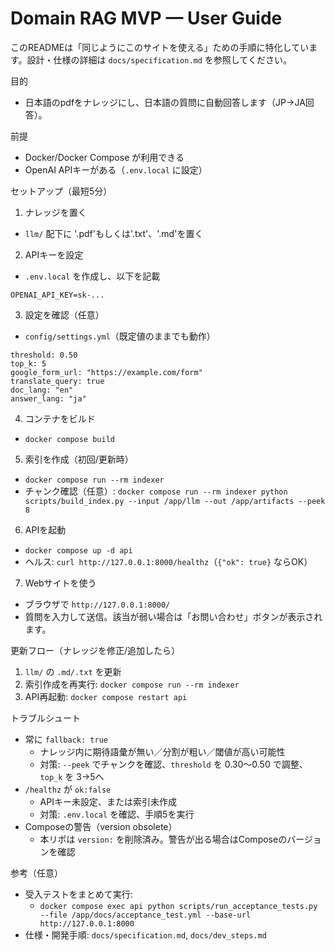 ﻿# Domain RAG MVP — User Guide

このREADMEは「同じようにこのサイトを使える」ための手順に特化しています。設計・仕様の詳細は `docs/specification.md` を参照してください。

目的
- 日本語のpdfをナレッジにし、日本語の質問に自動回答します（JP→JA回答）。

前提
- Docker/Docker Compose が利用できる
- OpenAI APIキーがある（`.env.local` に設定）

セットアップ（最短5分）
1) ナレッジを置く
- `llm/` 配下に '.pdf'もしくは'.txt'、'.md'を置く

2) APIキーを設定
- `.env.local` を作成し、以下を記載
```
OPENAI_API_KEY=sk-...
```

3) 設定を確認（任意）
- `config/settings.yml`（既定値のままでも動作）
```
threshold: 0.50
top_k: 5
google_form_url: "https://example.com/form"
translate_query: true
doc_lang: "en"
answer_lang: "ja"
```

4) コンテナをビルド
- `docker compose build`

5) 索引を作成（初回/更新時）
- `docker compose run --rm indexer`
- チャンク確認（任意）: `docker compose run --rm indexer python scripts/build_index.py --input /app/llm --out /app/artifacts --peek 8`

6) APIを起動
- `docker compose up -d api`
- ヘルス: `curl http://127.0.0.1:8000/healthz`（`{"ok": true}` ならOK）

7) Webサイトを使う
- ブラウザで `http://127.0.0.1:8000/`
- 質問を入力して送信。該当が弱い場合は「お問い合わせ」ボタンが表示されます。

更新フロー（ナレッジを修正/追加したら）
1) `llm/` の `.md/.txt` を更新
2) 索引作成を再実行: `docker compose run --rm indexer`
3) API再起動: `docker compose restart api`

トラブルシュート
- 常に `fallback: true`
  - ナレッジ内に期待語彙が無い／分割が粗い／閾値が高い可能性
  - 対策: `--peek` でチャンクを確認、`threshold` を 0.30〜0.50 で調整、`top_k` を 3→5へ
- `/healthz` が `ok:false`
  - APIキー未設定、または索引未作成
  - 対策: `.env.local` を確認、手順5を実行
- Composeの警告（version obsolete）
  - 本リポは `version:` を削除済み。警告が出る場合はComposeのバージョンを確認

参考（任意）
- 受入テストをまとめて実行: 
  - `docker compose exec api python scripts/run_acceptance_tests.py --file /app/docs/acceptance_test.yml --base-url http://127.0.0.1:8000`
- 仕様・開発手順: `docs/specification.md`, `docs/dev_steps.md`
